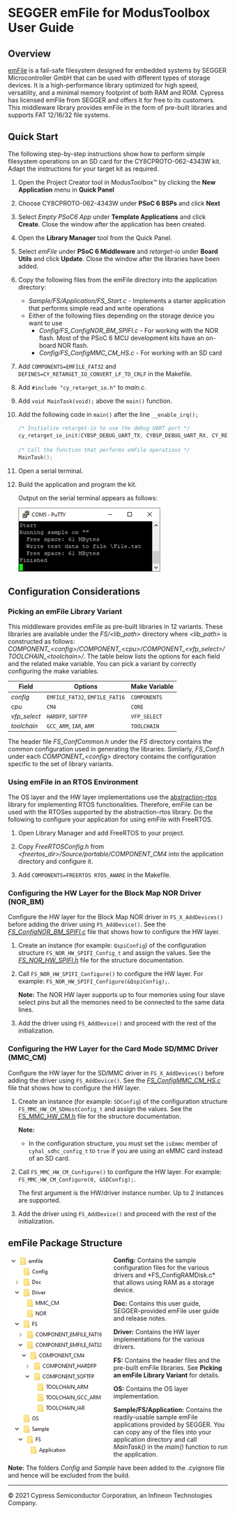 # SEGGER emFile for ModusToolbox User Guide

## Overview

[emFile](https://www.segger.com/products/file-system/emfile) is a fail-safe filesystem designed for embedded systems by SEGGER Microcontroller GmbH that can be used with different types of storage devices. It is a high-performance library optimized for high speed, versatility, and a minimal memory footprint of both RAM and ROM. Cypress has licensed emFile from SEGGER and offers it for free to its customers. This middleware library provides emFile in the form of pre-built libraries and supports FAT 12/16/32 file systems.

## Quick Start

The following step-by-step instructions show how to perform simple filesystem operations on an SD card for the CY8CPROTO-062-4343W kit. Adapt the instructions for your target kit as required.

1. Open the Project Creator tool in ModusToolbox&trade; by clicking the **New Application** menu in **Quick Panel**

2. Choose CY8CPROTO-062-4343W under **PSoC 6 BSPs** and click **Next**

3. Select *Empty PSoC6 App* under **Template Applications** and click **Create**. Close the window after the application has been created.

4. Open the **Library Manager** tool from the Quick Panel.

5.  Select *emFile* under **PSoC 6 Middleware** and *retarget-io* under **Board Utils** and click **Update**. Close the window after the libraries have been added.

6. Copy the following files from the emFile directory into the application directory:

   - *Sample/FS/Application/FS_Start.c* - Implements a starter application that performs simple read and write operations
   - Either of the following files depending on the storage device you want to use
        - *Config/FS_ConfigNOR_BM_SPIFI.c* - For working with the NOR flash. Most of the PSoC 6 MCU development kits have an on-board NOR flash.
        - *Config/FS_ConfigMMC_CM_HS.c* - For working with an SD card

7. Add `COMPONENTS=EMFILE_FAT32` and `DEFINES=CY_RETARGET_IO_CONVERT_LF_TO_CRLF` in the Makefile.

8. Add `#include "cy_retarget_io.h"` to *main.c*.

9. Add `void MainTask(void);` above the `main()` function.

10. Add the following code in `main()` after the line `__enable_irq();`

    ```c++
    /* Initialize retarget-io to use the debug UART port */
    cy_retarget_io_init(CYBSP_DEBUG_UART_TX, CYBSP_DEBUG_UART_RX, CY_RETARGET_IO_BAUDRATE);

    /* Call the function that performs emFile operations */
    MainTask();
    ```

11. Open a serial terminal.

12. Build the application and program the kit.

    Output on the serial terminal appears as follows:

    ![](images/terminal_output.png)


## Configuration Considerations

### Picking an emFile Library Variant

This middleware provides emFile as pre-built libraries in 12 variants. These libraries are available under the *FS/\<lib_path>* directory where *\<lib_path>* is constructed as follows: *COMPONENT_\<config>/COMPONENT_\<cpu>/COMPONENT_\<vfp_select>/TOOLCHAIN_\<toolchain>/*. The table below lists the options for each field and the related make variable. You can pick a variant by correctly configuring the make variables.

| Field      | Options                    | Make Variable |
| ---------- | -------------------------- | ------------- |
| *config*     | `EMFILE_FAT32`, `EMFILE_FAT16` | `COMPONENTS`    |
| *cpu*        | `CM4`                        | `CORE`          |
| *vfp_select* | `HARDFP`, `SOFTFP`             | `VFP_SELECT`    |
| *toolchain*  | `GCC_ARM`, `IAR`, `ARM`          | `TOOLCHAIN`     |

The header file *FS_ConfCommon.h* under the *FS* directory contains the common configuration used in generating the libraries. Similarly, *FS_Conf.h* under each *COMPONENT_\<config>* directory contains the configuration specific to the set of library variants.

### Using emFile in an RTOS Environment

The OS layer and the HW layer implementations use the [abstraction-rtos](http://github.com/cypresssemiconductorco/abstraction-rtos) library for implementing RTOS functionalities. Therefore, emFile can be used with the RTOSes supported by the abstraction-rtos library. Do the following to configure your application for using emFile with FreeRTOS.

1. Open Library Manager and add FreeRTOS to your project.

2. Copy *FreeRTOSConfig.h* from *\<freertos_dir>/Source/portable/COMPONENT_CM4* into the application directory and configure it.

3. Add `COMPONENTS=FREERTOS RTOS_AWARE` in the Makefile.

### Configuring the HW Layer for the Block Map NOR Driver (NOR_BM)

Configure the HW layer for the Block Map NOR driver in `FS_X_AddDevices()` before adding the driver using `FS_AddDevice()`. See the [*FS_ConfigNOR_BM_SPIFI.c*](../Config/FS_ConfigNOR_BM_SPIFI.c) file that shows how to configure the HW layer.

1. Create an instance (for example: `QspiConfig`) of the configuration structure `FS_NOR_HW_SPIFI_Config_t` and assign the values. See the [*FS_NOR_HW_SPIFI.h*](../Driver/NOR/FS_NOR_HW_SPIFI.h) file for the structure documentation.

2. Call `FS_NOR_HW_SPIFI_Configure()` to configure the HW layer. For example: `FS_NOR_HW_SPIFI_Configure(&QspiConfig);`.

    **Note:** The NOR HW layer supports up to four memories using four slave select pins but all the memories need to be connected to the same data lines.

3. Add the driver using `FS_AddDevice()` and proceed with the rest of the initialization.

### Configuring the HW Layer for the Card Mode SD/MMC Driver (MMC_CM)

Configure the HW layer for the SD/MMC driver in `FS_X_AddDevices()` before adding the driver using `FS_AddDevice()`. See the [*FS_ConfigMMC_CM_HS.c*](../Config/FS_ConfigMMC_CM_HS.c) file that shows how to configure the HW layer.

1. Create an instance (for example: `SDConfig`) of the configuration structure `FS_MMC_HW_CM_SDHostConfig_t` and assign the values. See the [FS_MMC_HW_CM.h](../Driver/MMC_CM/FS_MMC_HW_CM.h) file for the structure documentation.

    **Note:**

    - In the configuration structure, you must set the `isEmmc` member of `cyhal_sdhc_config_t` to `true` if you are using an eMMC card instead of an SD card.

2. Call `FS_MMC_HW_CM_Configure()` to configure the HW layer. For example: `FS_MMC_HW_CM_Configure(0, &SDConfig);`.

   The first argument is the HW/driver instance number. Up to 2 instances are supported.

3. Add the driver using `FS_AddDevice()` and proceed with the rest of the initialization.

## emFile Package Structure

<div>
<p><img align="left" style="margin-right:20px" src="./images/package_structure.png">
<b>Config:</b> Contains the sample configuration files for the various drivers and *FS_ConfigRAMDisk.c* that allows using RAM as a storage device.

<b>Doc:</b> Contains this user guide, SEGGER-provided emFile user guide and release notes.

<b>Driver:</b> Contains the HW layer implementations for the various drivers.

<b>FS:</b> Contains the header files and the pre-built emFile libraries. See <b>Picking an emFile Library Variant</b> for details.

<b>OS:</b> Contains the OS layer implementation.

<b>Sample/FS/Application:</b> Contains the readily-usable sample emFile applications provided by SEGGER. You can copy any of the files into your application directory and call <i>MainTask()</i> in the <i>main()</i> function to run the application.

<b>Note:</b> The folders <i>Config</i> and <i>Sample</i> have been added to the .cyignore file and hence will be excluded from the build.
</p>
</div>

---
© 2021 Cypress Semiconductor Corporation, an Infineon Technologies Company.

